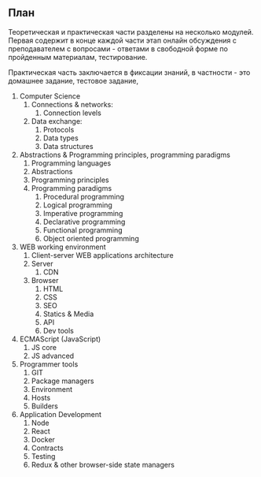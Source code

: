 ## План

Теоретическая и практическая части разделены на несколько модулей.
Первая содержит в конце каждой части этап онлайн обсуждения с преподавателем с вопросами - ответами в свободной форме по пройденным материалам, тестирование.

Практическая часть заключается в фиксации знаний, в частности - это домашнее задание, тестовое задание, 

1. Computer Science
	1. Connections & networks:
		1. Connection levels
	2. Data exchange:
		1. Protocols
		2. Data types
		3. Data structures
2. Abstractions & Programming principles, programming paradigms
	1. Programming languages
	2. Abstractions
	3. Programming principles
	4. Programming paradigms
		1. Procedural programming
		2. Logical programming
		3. Imperative programming
		4. Declarative programming
		5. Functional programming
		6. Object oriented programming 
3. WEB working environment
	1. Client-server WEB applications architecture
	2. Server
		1. CDN
	3. Browser
		1. HTML
		2. CSS
		3. SEO
		4. Statics & Media
		5. API
		6. Dev tools
4. ECMAScript (JavaScript)
	1. JS core
	2. JS advanced
5. Programmer tools
	1. GIT
	2. Package managers
	3. Environment
	4. Hosts
	5. Builders
6. Application Development
	1. Node
	2. React
	3. Docker
	4. Contracts
	5. Testing
	6. Redux & other browser-side state managers